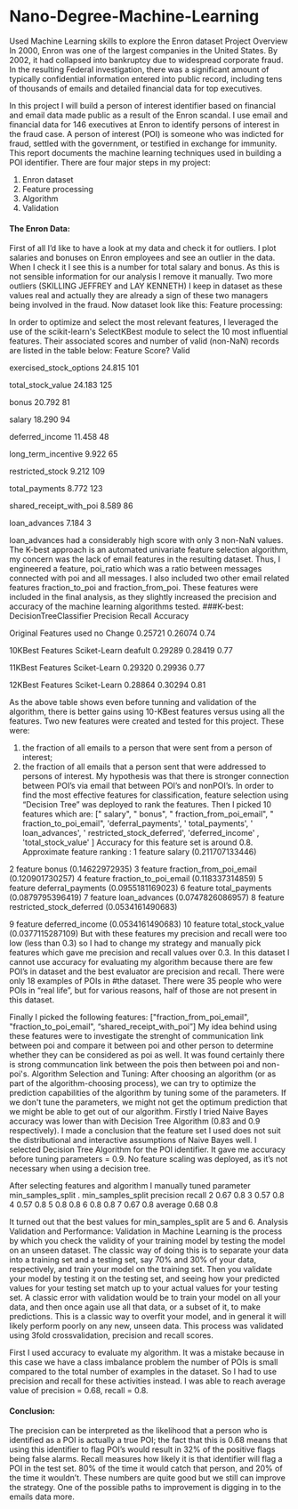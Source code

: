 


# Nano-Degree-Machine-Learning
Used Machine Learning skills to explore the Enron dataset
Project Overview
In 2000, Enron was one of the largest companies in the United States. By 2002, it had collapsed
into bankruptcy due to widespread corporate fraud. In the resulting Federal investigation, there
was a significant amount of typically confidential information entered into public record, including
tens of thousands of emails and detailed financial data for top executives.

In this project I will build a person of interest identifier based on financial and email data made
public as a result of the Enron scandal. I use email and financial data for 146 executives at
Enron to identify persons of interest in the fraud case. A person of interest (POI) is someone
who was indicted for fraud, settled with the government, or testified in exchange for immunity.
This report documents the machine learning techniques used in building a POI identifier.
There are four major steps in my project:
1. Enron dataset
2. Feature processing
3. Algorithm
4. Validation

#### The Enron Data:
First of all I’d like to have a look at my data and check it for outliers. I plot salaries and bonuses
on Enron employees and see an outlier in the data.
When I check it I see this is a number for total salary and bonus. As this is not sensible
information for our analysis I remove it manually. Two more outliers (SKILLING JEFFREY and
LAY KENNETH) I keep in dataset as these values real and actually they are already a sign of
these two managers being involved in the fraud. Now dataset look like this:
Feature processing:

In order to optimize and select the most relevant features, I leveraged the use of the scikit-learn's SelectKBest module to 
select the 10 most influential features. Their associated scores and number of valid (non-NaN) records are listed in the table below:
Feature                                Score?                        Valid

exercised_stock_options                 24.815                      101

total_stock_value                      24.183                       125

bonus                                 20.792                        81

salary                                 18.290                       94

deferred_income                        11.458                       48

long_term_incentive                    9.922                       65

restricted_stock                      9.212                      109


total_payments                       8.772                       123

shared_receipt_with_poi             8.589                        86

loan_advances                       7.184                         3

loan_advances had a considerably high score with only 3 non-NaN values. The K-best approach is an automated univariate feature selection algorithm, my concern was the lack of email features in the resulting dataset. Thus, I engineered a feature, poi_ratio which was a ratio between messages connected with poi and all messages. I also included two other email related features fraction_to_poi and fraction_from_poi. These features were included in the final analysis, as they slightly increased the precision and accuracy of the machine learning algorithms tested.
###K-best:
DecisionTreeClassifier                Precision            Recall          Accuracy     

Original Features used no Change      0.25721              0.26074         0.74

10KBest Features Sciket-Learn deafult   0.29289            0.28419         0.77

11KBest Features Sciket-Learn           0.29320            0.29936         0.77

12KBest Features Sciket-Learn          0.28864             0.30294         0.81

As the above table shows even before tunning and validation of the algorithm, there is better gains using 10-KBest features versus using all the features.
Two new features were created and tested for this project. These were:
1) the fraction of all emails to a person that were sent from a person of interest;
2) the fraction of all emails that a person sent that were addressed to persons of interest.
My hypothesis was that there is stronger connection between POI’s via email that between POI’s
and nonPOI’s.
In order to find the most effective features for classification, feature selection using “Decision
Tree” was deployed to rank the features. 
 Then I picked 10 features which are:
[" salary", " bonus", " fraction_from_poi_email", " fraction_to_poi_email",
'deferral_payments', ' total_payments', ' loan_advances', ' restricted_stock_deferred',
'deferred_income' , 'total_stock_value' ]
Accuracy for this feature set is around 0.8.
Approximate feature ranking :
1 feature salary (0.211707133446)

2 feature bonus (0.14622972935)
3 feature fraction_from_poi_email (0.120901730257)
4 feature fraction_to_poi_email (0.118337314859)
5 feature deferral_payments (0.0955181169023)
6 feature total_payments (0.0879795396419)
7 feature loan_advances (0.0747826086957)
8 feature restricted_stock_deferred (0.0534161490683)

9 feature deferred_income (0.0534161490683)
10 feature total_stock_value (0.0377115287109)
But with these features my precision and recall were too low (less than 0.3) so I had to change
my strategy and manually pick features which gave me precision and recall values over 0.3. In
this dataset I cannot use accuracy for evaluating my algorithm because there are few POI’s in
dataset and the best evaluator are precision and recall. There were only 18 examples of POIs in
#the dataset. There were 35 people who were POIs in “real life”, but for various reasons, half of
those are not present in this dataset.

Finally I picked the following features:
["fraction_from_poi_email", "fraction_to_poi_email", “shared_receipt_with_poi”]
My idea behind using these features were to investigate the strenght of communication link between poi and compare it between poi and other person to determine whether they can be considered as poi as well. It was found certainly there is strong communcation link between the pois then between poi and non-poi's.
Algorithm Selection and Tuning:
After choosing an algorithm (or as part of the algorithm-choosing process), we can try to optimize the prediction capabilities of the algorithm by tuning some of the parameters.
If we don't tune the parameters, we might not get the optimum prediction that we might be able to get out of our algorithm.
Firstly I tried Naive Bayes accuracy was lower than with Decision Tree Algorithm (0.83 and 0.9
respectively). I made a conclusion that the feature set I used does not suit the distributional
and interactive assumptions of Naive Bayes well.
I selected Decision Tree Algorithm for the POI identifier. It gave me accuracy before tuning
parameters = 0.9. No feature scaling was deployed, as it’s not necessary when using a decision
tree.

After selecting features and algorithm I manually tuned parameter min_samples_split .
min_samples_split    precision    recall
      2                0.67        0.8
      3                0.57        0.8
      4                0.57        0.8
      5                0.8         0.8
      6                0.8         0.8
      7                0.67        0.8
   average             0.68        0.8

It turned out that the best values for min_samples_split are 5 and 6.
Analysis Validation and Performance:
Validation in Machine Learning is the process by which you check the validity of your training model by testing the model on an unseen dataset. The classic way of doing this is to separate your data into a training set and a testing set, say 70% and 30% of your data, respectively, and train your model on the training set. Then you validate your model by testing it on the testing set, and seeing how your predicted values for your testing set match up to your actual values for your testing set. A classic error with validation would be to train your model on all your data, and then once again use all that data, or a subset of it, to make predictions. This is a classic way to overfit your model, and in general it will likely perform poorly on any new, unseen data.
This process was validated using 3fold
crossvalidation,
precision and recall scores.

First I used accuracy to evaluate my algorithm. It was a mistake because in this case we have a
class imbalance problem the
number of POIs is small compared to the total number of
examples in the dataset. So I had to use precision and recall for these activities instead.
I was able to reach average value of precision = 0.68, recall = 0.8.

#### Conclusion:

The precision can be interpreted as the likelihood that a person who is identified as a POI is actually a true POI; the fact that this is 0.68 means that using this identifier to flag POI’s would result in 32% of the positive flags being false alarms. Recall measures how likely it is that identifier will flag a POI in the test set. 80% of the time it would catch that person, and 20% of the time it wouldn’t.
These numbers are quite good but we still can improve the strategy. One of the possible paths to improvement is digging in to the emails data more.
